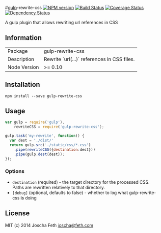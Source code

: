 #[gulp](https://github.com/gulpjs/gulp)-rewrite-css [![NPM version][npm-image]][npm-url] [![Build Status][travis-image]][travis-url] [![Coverage Status][coveralls-image]][coveralls-url] [![Dependency Status][depstat-image]][depstat-url]

A gulp plugin that allows rewriting url references in CSS

## Information

<table>
<tr>
<td>Package</td><td>gulp-rewrite-css</td>
</tr>
<tr>
<td>Description</td>
<td>Rewrite `url(...)` references in CSS files.</td>
</tr>
<tr>
<td>Node Version</td>
<td>>= 0.10</td>
</tr>
</table>

## Installation

```console
npm install --save gulp-rewrite-css
```

## Usage

```javascript
var gulp = require('gulp'),
    rewriteCSS = require('gulp-rewrite-css');

gulp.task('my-rewrite', function() {
  var dest = './dist/'
  return gulp.src('./static/css/*.css')
    .pipe(rewriteCSS({destination:dest}))
    .pipe(gulp.dest(dest));
});
```
### Options
* `destination` (required) - the target directory for the processed CSS. Paths are rewritten relatively to that directory.
* `[debug]` (optional, defaults to false) - whether to log what gulp-rewrite-css is doing

## License

MIT (c) 2014 Joscha Feth <joscha@feth.com>

[npm-url]: https://npmjs.org/package/gulp-rewrite-css
[npm-image]: http://img.shields.io/npm/v/gulp-rewrite-css.svg

[travis-url]: https://travis-ci.org/joscha/gulp-rewrite-css
[travis-image]: http://img.shields.io/travis/joscha/gulp-rewrite-css.svg

[coveralls-url]: https://coveralls.io/r/joscha/gulp-rewrite-css
[coveralls-image]: http://img.shields.io/coveralls/joscha/gulp-rewrite-css.svg
[coveralls-original-image]: https://coveralls.io/repos/joscha/gulp-rewrite-css/badge.png

[depstat-url]: https://david-dm.org/joscha/gulp-rewrite-css
[depstat-image]: https://david-dm.org/joscha/gulp-rewrite-css.svg?theme=shields.io
